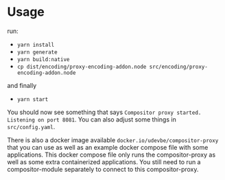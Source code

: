 # Usage
run:
- `yarn install`
- `yarn generate`
- `yarn build:native`
- `cp dist/encoding/proxy-encoding-addon.node src/encoding/proxy-encoding-addon.node`

and finally
- `yarn start`

You should now see something that says `Compositor proxy started. Listening on port 8081`. You can also adjust some things
in `src/config.yaml`.

There is also a docker image available `docker.io/udevbe/compositor-proxy` that you can use as well as an example docker compose file with some applications.
This docker compose file only runs the compositor-proxy as well as some extra containerized applications. You still need to run a compositor-module separately to connect to
this compositor-proxy.
